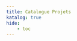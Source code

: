 ```yaml
---
title: Catalogue Projets
katalog: true
hide:
    - toc
---
```


<div id="DatamiMain"></div>

<style>
    .md-content, .md-typeset, .md-content__inner {
        margin: 0px !important;
        padding: 0px !important;
    }
</style>
